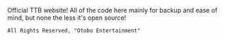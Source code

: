 Official TTB website! All of the code here mainly for backup and ease of mind,
but none the less it's open source!
~~~~~~~~~~~~~~
All Rights Reserved, "Otobo Entertainment"
